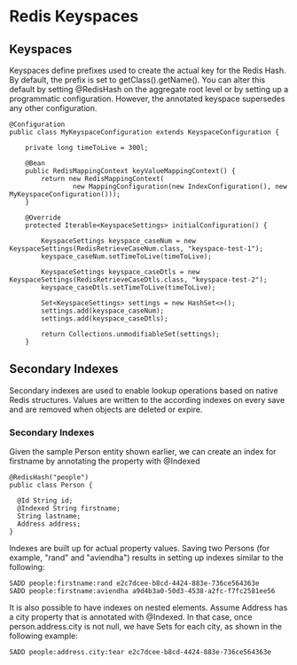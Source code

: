 Redis Keyspaces
===================


## <i class="icon-folder-open"></i> Keyspaces

Keyspaces define prefixes used to create the actual key for the Redis Hash. By default, the prefix is set to getClass().getName(). You can alter this default by setting @RedisHash on the aggregate root level or by setting up a programmatic configuration. However, the annotated keyspace supersedes any other configuration.


```
@Configuration
public class MyKeyspaceConfiguration extends KeyspaceConfiguration {

    private long timeToLive = 300l;

    @Bean
    public RedisMappingContext keyValueMappingContext() {
        return new RedisMappingContext(
                new MappingConfiguration(new IndexConfiguration(), new MyKeyspaceConfiguration()));
    }

    @Override
    protected Iterable<KeyspaceSettings> initialConfiguration() {

        KeyspaceSettings keyspace_caseNum = new KeyspaceSettings(RedisRetrieveCaseNum.class, "keyspace-test-1");
        keyspace_caseNum.setTimeToLive(timeToLive);

        KeyspaceSettings keyspace_caseDtls = new KeyspaceSettings(RedisRetrieveCaseDtls.class, "keyspace-test-2");
        keyspace_caseDtls.setTimeToLive(timeToLive);

        Set<KeyspaceSettings> settings = new HashSet<>();
        settings.add(keyspace_caseNum);
        settings.add(keyspace_caseDtls);

        return Collections.unmodifiableSet(settings);
    }

```


## <i class="icon-folder-open"></i> Secondary Indexes

Secondary indexes are used to enable lookup operations based on native Redis structures. Values are written to the according indexes on every save and are removed when objects are deleted or expire.

### <i class="icon-folder-open"></i> Secondary Indexes

Given the sample Person entity shown earlier, we can create an index for firstname by annotating the property with @Indexed

```
@RedisHash("people")
public class Person {

  @Id String id;
  @Indexed String firstname;
  String lastname;
  Address address;
}

```

Indexes are built up for actual property values. Saving two Persons (for example, "rand" and "aviendha") results in setting up indexes similar to the following:

```
SADD people:firstname:rand e2c7dcee-b8cd-4424-883e-736ce564363e
SADD people:firstname:aviendha a9d4b3a0-50d3-4538-a2fc-f7fc2581ee56

```

It is also possible to have indexes on nested elements. Assume Address has a city property that is annotated with @Indexed. In that case, once person.address.city is not null, we have Sets for each city, as shown in the following example:

```
SADD people:address.city:tear e2c7dcee-b8cd-4424-883e-736ce564363e

```



